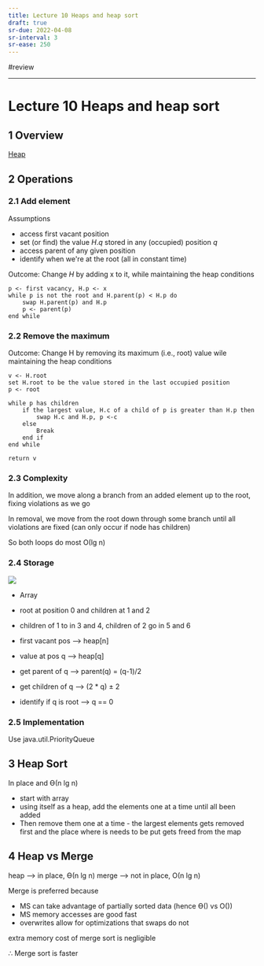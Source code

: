 ```yaml
---
title: Lecture 10 Heaps and heap sort
draft: true
sr-due: 2022-04-08
sr-interval: 3
sr-ease: 250
---
```

#review

---
# Lecture 10 Heaps and heap sort
## 1 Overview
[Heap](out/notes/heap.md)

## 2 Operations
### 2.1 Add element
Assumptions
- access first vacant position
- set (or find) the value $H.q$ stored in any (occupied) position $q$
- access parent of any given position
- identify when we're at the root
(all in constant time)

Outcome: Change $H$ by adding x to it, while maintaining the heap conditions

```
p <- first vacancy, H.p <- x
while p is not the root and H.parent(p) < H.p do
	swap H.parent(p) and H.p
	p <- parent(p)
end while

```

### 2.2 Remove the maximum
Outcome: Change H by removing its maximum (i.e., root) value wile maintaining the heap conditions

```
v <- H.root
set H.root to be the value stored in the last occupied position
p <- root

while p has children
	if the largest value, H.c of a child of p is greater than H.p then
		swap H.c and H.p, p <-c
	else
		Break
	end if
end while

return v

```


### 2.3 Complexity
In addition, we move along a branch from an added element up to the root, fixing violations as we go

In removal, we move from the root down through some branch until all violations are fixed (can only occur if node has children)

So both loops do most Ο(lg n)

### 2.4 Storage
![](https://i.imgur.com/04qVrGQ.png#invert)

 - Array
- root at position 0 and children at 1 and 2
- children of 1 to in 3 and 4, children of 2 go in 5 and 6

- first vacant pos --> heap[n]
- value at pos q --> heap[q]
- get parent of q --> parent(q) = (q-1)/2
- get children of q --> (2 * q) ± 2
- identify if q is root --> q == 0

### 2.5 Implementation

Use java.util.PriorityQueue

## 3 Heap Sort
In place and ϴ(n lg n)

- start with array
- using itself as a heap, add the elements one at a time until all been added
- Then remove them one at a time - the largest elements gets removed first and the place where is needs to be put gets freed from the map

## 4 Heap vs Merge
heap --> in place, ϴ(n lg n)
merge --> not in place, Ο(n lg n)

Merge is preferred because

- MS can take advantage of partially sorted data (hence ϴ() vs Ο())
- MS memory accesses are good fast
- overwrites allow for optimizations that swaps do not

extra memory cost of merge sort is negligible

∴ Merge sort is faster

